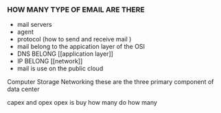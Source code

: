 ### HOW MANY TYPE OF EMAIL ARE THERE 
- mail servers 
- agent 
- protocol (how to send and receive mail )
 - mail belong to the appication layer of the OSI
 - DNS BELONG [[application layer]]
 - IP BELONG [[network]]
 - mail is use on the public cloud 


Computer 
Storage 
Networking 
these are the three primary component of data center 


capex and opex 
opex is buy how many do how many 